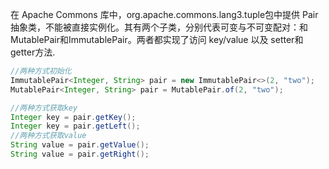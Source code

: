 在 Apache Commons 库中，org.apache.commons.lang3.tuple包中提供 Pair 抽象类，不能被直接实例化。其有两个子类，分别代表可变与不可变配对：和 MutablePair和ImmutablePair。两者都实现了访问 key/value 以及 setter和getter方法.

```Java
//两种方式初始化
ImmutablePair<Integer, String> pair = new ImmutablePair<>(2, "two");
MutablePair<Integer, String> pair = MutablePair.of(2, "two");

//两种方式获取key
Integer key = pair.getKey();
Integer key = pair.getLeft();
//两种方式获取value
String value = pair.getValue();
String value = pair.getRight();
```